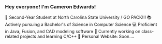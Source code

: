 ### Hey everyone! I'm Cameron Edwards!

🐺 Second-Year Student at North Carolina State University / GO PACK!!!
📚 Actively pursuing a Bachelor's of Science in Computer Science
💻 Proficient in Java, Fusion, and CAD modeling software
💭 Currently working on class-related projects and learning C/C++
🚧 Personal Website: Soon....


<!---
KrispKage/KrispKage is a ✨ special ✨ repository because its `README.md` (this file) appears on your GitHub profile.
You can click the Preview link to take a look at your changes.
--->
